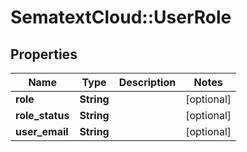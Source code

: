 # SematextCloud::UserRole

## Properties
| Name            | Type       | Description | Notes      |
| --------------- | ---------- | ----------- | ---------- |
| **role**        | **String** |             | [optional] |
| **role_status** | **String** |             | [optional] |
| **user_email**  | **String** |             | [optional] |
